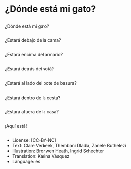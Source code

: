 # ¿Dónde está mi gato?

##
¿Dónde está mi gato?

##
¿Estará debajo de la cama?

##
¿Estará encima del armario?

##
¿Estará detrás del sofá?

##
¿Estará al lado del bote de basura?

##
¿Estará dentro de la cesta?

##
¿Estará afuera de la casa?

##
¡Aquí está!

##
* License: [CC-BY-NC]
* Text: Clare Verbeek, Thembani Dladla, Zanele Buthelezi
* Illustration: Bronwen Heath, Ingrid Schechter
* Translation: Karina Vásquez
* Language: es
